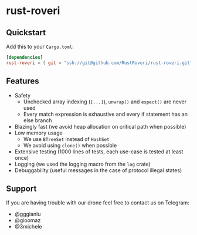 # rust-roveri

## Quickstart

Add this to your `Cargo.toml`:

```toml
[dependencies]
rust-roveri = { git = "ssh://git@github.com/RustRoveri/rust-roveri.git" }
```

## Features

- Safety
  - Unchecked array indexing (`[...]`), `unwrap()` and `expect()` are never used
  - Every match expression is exhaustive and every if statement has an else branch
- Blazingly fast (we avoid heap allocation on critical path when possible)
- Low memory usage
  - We use `BTreeSet` instead of `HashSet`
  - We avoid using `clone()` when possible
- Extensive testing (1000 lines of tests, each use-case is tested at least once)
- Logging (we used the logging macro from the `log` crate)
- Debuggability (useful messages in the case of protocol illegal states)

## Support

If you are having trouble with our drone feel free to contact us on Telegram:
- @gggianlu
- @gioomaz
- @3michele
